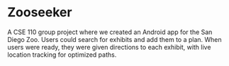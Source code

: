 # Zooseeker
A CSE 110 group project where we created an Android app for the San Diego Zoo. Users could search for exhibits and add them to a plan. When users were ready, they were given directions to each exhibit, with live location tracking for optimized paths.
